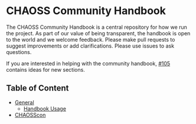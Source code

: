 # CHAOSS Community Handbook

The CHAOSS Community Handbook is a central repository for how we run the project. As part of our value of being transparent, the handbook is open to the world and we welcome feedback. Please make pull requests to suggest improvements or add clarifications. Please use issues to ask questions.

If you are interested in helping with the community handbook, [#105](https://github.com/chaoss/governance/issues/105) contains ideas for new sections.

## Table of Content

* [General](./)
  - [Handbook Usage](./handbook-usage.md)
* [CHAOSScon](./chaosscon.md)